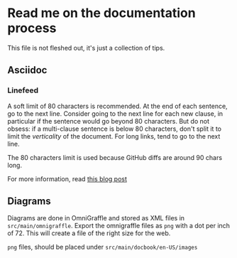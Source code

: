 # Read me on the documentation process

This file is not fleshed out, it's just a collection of tips.

## Asciidoc

### Linefeed

A soft limit of 80 characters is recommended.
At the end of each sentence, go to the next line.
Consider going to the next line for each new clause,
in particular if the sentence would go beyond 80 characters.
But do not obsess: if a multi-clause sentence is below 80 characters,
don't split it to limit the _verticality_ of the document.
For long links, tend to go to the next line.

The 80 characters limit is used because GitHub diffs are around 90 chars long.

For more information, read
[this blog post](http://emmanuelbernard.com/blog/2013/08/08/one-line-per-idea/)

## Diagrams

Diagrams are done in OmniGraffle and stored as XML files in `src/main/omnigraffle`.
Export the omnigraffle files as `png` with a dot per inch of 72. This will create
a file of the right size for the web.

`png` files, should be placed under `src/main/docbook/en-US/images`

